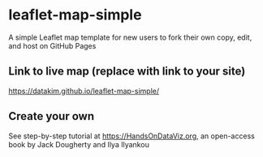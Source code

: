 # leaflet-map-simple
A simple Leaflet map template for new users to fork their own copy, edit, and host on GitHub Pages

## Link to live map (replace with link to your site)
https://datakim.github.io/leaflet-map-simple/

## Create your own
See step-by-step tutorial at https://HandsOnDataViz.org, an open-access book by Jack Dougherty and Ilya Ilyankou
